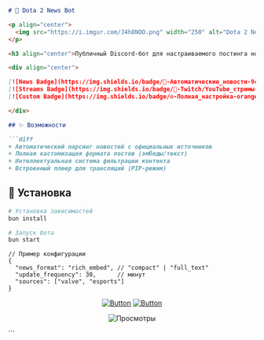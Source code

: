 ```markdown
# 🌟 Dota 2 News Bot

<p align="center">
  <img src="https://i.imgur.com/J4h8NOO.png" width="250" alt="Dota 2 News Logo">
</p>

<h3 align="center">Публичный Discord-бот для настраиваемого постинга новостей Dota 2</h3>

<div align="center">

[![News Badge](https://img.shields.io/badge/📰-Автоматические_новости-9cf?style=for-the-badge)](https://)
[![Streams Badge](https://img.shields.io/badge/🎥-Twitch/YouTube_стримы-ff69b4?style=for-the-badge)](https://)
[![Custom Badge](https://img.shields.io/badge/⚙️-Полная_настройка-orange?style=for-the-badge)](https://)

</div>

## ✨ Возможности

```diff
+ Автоматический парсинг новостей с официальных источников
+ Полная кастомизация формата постов (эмбеды/текст)
+ Интеллектуальная система фильтрации контента
+ Встроенный плеер для трансляций (PIP-режим)
```

## 🚀 Установка

```bash
# Установка зависимостей
bun install

# Запуск бота
bun start
```

```jsonc
// Пример конфигурации
{
  "news_format": "rich_embed", // "compact" | "full_text"
  "update_frequency": 30,      // минут
  "sources": ["valve", "esports"]
}
```

<div align="center">

[![Button](https://img.shields.io/badge/Добавить_бота-7289DA?style=for-the-badge&logo=discord)](https://)
[![Button](https://img.shields.io/badge/Документация-ffffff?style=for-the-badge)](https://)

</div>

<p align="center">
  <img src="https://komarev.com/ghpvc/?username=dota2-news-bot&label=Просмотров&color=blue&style=flat" alt="Просмотры">
</p>
```
